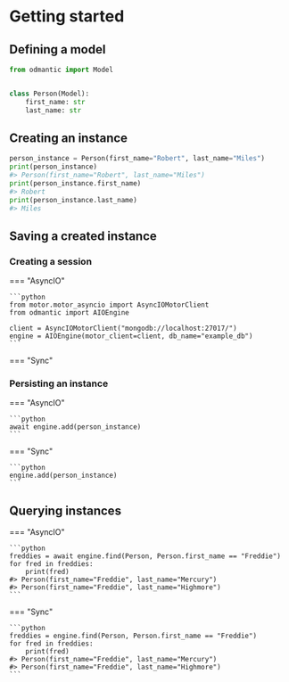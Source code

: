 # Getting started

## Defining a model

```python
from odmantic import Model


class Person(Model):
    first_name: str
    last_name: str
```

## Creating an instance

```python
person_instance = Person(first_name="Robert", last_name="Miles")
print(person_instance)
#> Person(first_name="Robert", last_name="Miles")
print(person_instance.first_name)
#> Robert
print(person_instance.last_name)
#> Miles

```

## Saving a created instance

### Creating a session

=== "AsyncIO"

    ```python
    from motor.motor_asyncio import AsyncIOMotorClient
    from odmantic import AIOEngine

    client = AsyncIOMotorClient("mongodb://localhost:27017/")
    engine = AIOEngine(motor_client=client, db_name="example_db")
    ```

=== "Sync"

### Persisting an instance

=== "AsyncIO"

    ```python
    await engine.add(person_instance)
    ```

=== "Sync"

    ```python
    engine.add(person_instance)
    ```

## Querying instances

=== "AsyncIO"

    ```python
    freddies = await engine.find(Person, Person.first_name == "Freddie")
    for fred in freddies:
        print(fred)
    #> Person(first_name="Freddie", last_name="Mercury")
    #> Person(first_name="Freddie", last_name="Highmore")
    ```

=== "Sync"

    ```python
    freddies = engine.find(Person, Person.first_name == "Freddie")
    for fred in freddies:
        print(fred)
    #> Person(first_name="Freddie", last_name="Mercury")
    #> Person(first_name="Freddie", last_name="Highmore")
    ```
